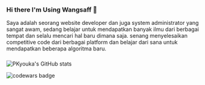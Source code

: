 ### Hi there I'm Using Wangsaff 👋

Saya adalah seorang website developer dan juga system administrator yang sangat awam,
sedang belajar untuk mendapatkan banyak ilmu dari berbagai tempat dan selalu mencari hal baru dimana saja.
senang menyelesaikan competitive code dari berbagai platform dan belajar dari sana untuk mendapatkan beberapa algoritma baru.

###

![PKyouka's GitHub stats](https://github-readme-stats.vercel.app/api?username=PKyouka&show_icons=true&theme=dark)

![codewars badge](https://www.codewars.com/users/pkyouka/badges/large)
